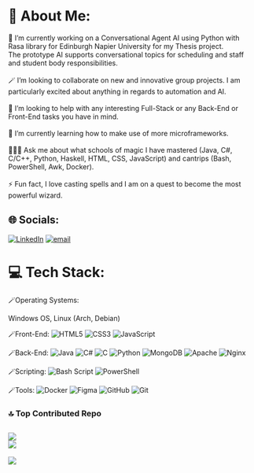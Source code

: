 # 💫 About Me:
🔭 I’m currently working on a Conversational Agent AI using Python with Rasa library for Edinburgh Napier University for my Thesis project.<br>The prototype AI supports conversational topics for scheduling and staff and student body responsibilities.<br><br>🪄 I’m looking to collaborate on new and innovative group projects. I am particularly excited about anything in regards to automation and AI.<br><br>🤝 I’m looking to help with any interesting Full-Stack or any Back-End or Front-End tasks you have in mind.<br><br>📓 I’m currently learning how to make use of more microframeworks.<br><br>🧙🏼‍♂️ Ask me about what schools of magic I have mastered (Java, C#, C/C++, Python, Haskell, HTML, CSS, JavaScript) and cantrips (Bash, PowerShell, Awk, Docker).<br><br>⚡ Fun fact, I love casting spells and I am on a quest to become the most powerful wizard.


## 🌐 Socials:
[![LinkedIn](https://img.shields.io/badge/LinkedIn-%230077B5.svg?logo=linkedin&logoColor=white)](https://linkedin.com/in/https://www.linkedin.com/in/konstantin-mateev/) [![email](https://img.shields.io/badge/Email-D14836?logo=gmail&logoColor=white)](mailto:k.mateev007@gmail.com) 

# 💻 Tech Stack:

🪄Operating Systems:

Windows OS, Linux (Arch, Debian)

🪄Front-End:
![HTML5](https://img.shields.io/badge/html5-%23E34F26.svg?style=for-the-badge&logo=html5&logoColor=white) ![CSS3](https://img.shields.io/badge/css3-%231572B6.svg?style=for-the-badge&logo=css3&logoColor=white) ![JavaScript](https://img.shields.io/badge/javascript-%23323330.svg?style=for-the-badge&logo=javascript&logoColor=%23F7DF1E)

🪄Back-End:
![Java](https://img.shields.io/badge/java-%23ED8B00.svg?style=for-the-badge&logo=openjdk&logoColor=white) ![C#](https://img.shields.io/badge/c%23-%23239120.svg?style=for-the-badge&logo=csharp&logoColor=white) ![C](https://img.shields.io/badge/c-%2300599C.svg?style=for-the-badge&logo=c&logoColor=white) ![Python](https://img.shields.io/badge/python-3670A0?style=for-the-badge&logo=python&logoColor=ffdd54) ![MongoDB](https://img.shields.io/badge/MongoDB-%234ea94b.svg?style=for-the-badge&logo=mongodb&logoColor=white) ![Apache](https://img.shields.io/badge/apache-%23D42029.svg?style=for-the-badge&logo=apache&logoColor=white) ![Nginx](https://img.shields.io/badge/nginx-%23009639.svg?style=for-the-badge&logo=nginx&logoColor=white)

🪄Scripting:
![Bash Script](https://img.shields.io/badge/bash_script-%23121011.svg?style=for-the-badge&logo=gnu-bash&logoColor=white) ![PowerShell](https://img.shields.io/badge/PowerShell-%235391FE.svg?style=for-the-badge&logo=powershell&logoColor=white)

🪄Tools:
![Docker](https://img.shields.io/badge/docker-%230db7ed.svg?style=for-the-badge&logo=docker&logoColor=white) ![Figma](https://img.shields.io/badge/figma-%23F24E1E.svg?style=for-the-badge&logo=figma&logoColor=white) ![GitHub](https://img.shields.io/badge/github-%23121011.svg?style=for-the-badge&logo=github&logoColor=white) ![Git](https://img.shields.io/badge/git-%23F05033.svg?style=for-the-badge&logo=git&logoColor=white)


### 🔝 Top Contributed Repo
![](https://github-contributor-stats.vercel.app/api?username=oldspoon&limit=5&theme=highcontrast&combine_all_yearly_contributions=true)
<br/>![](https://nirzak-streak-stats.vercel.app/?user=oldspoon&theme=highcontrast&hide_border=false)<br/>
---
[![](https://visitcount.itsvg.in/api?id=oldspoon&icon=0&color=4)](https://visitcount.itsvg.in)


<!-- Proudly created with GPRM ( https://gprm.itsvg.in ) -->
<!-- Note from oldspoon, use tools to automate and make sure to document everything! -->

